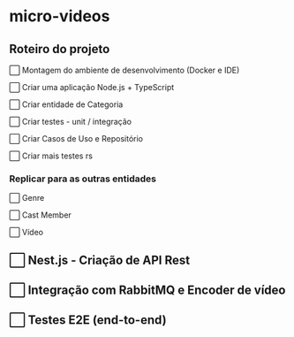 # micro-videos

## Roteiro do projeto
⬜ Montagem do ambiente de desenvolvimento (Docker e IDE)

⬜ Criar uma aplicação Node.js + TypeScript

⬜ Criar entidade de Categoria

⬜ Criar testes - unit / integração

⬜ Criar Casos de Uso e Repositório

⬜ Criar mais testes rs

### Replicar para as outras entidades 
⬜ Genre

⬜ Cast Member

⬜ Vídeo

## ⬜ Nest.js - Criação de API Rest
## ⬜ Integração com RabbitMQ e Encoder de vídeo
## ⬜ Testes E2E (end-to-end)